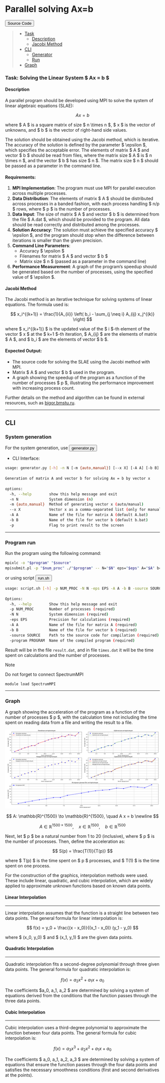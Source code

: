 # Parallel solving Ax=b
<a href="prac/test.c"><button>Source Code</button></a>

> - [Task](#task-solving-the-linear-system) 
>   - [Description](#description) 
>   - [Jacobi Method](#jacobi-method)
> - [CLI](#cli)
>   - [Generator](#system-generation)
>   - [Run](#program-run)
> - [Graph](#graph)
### Task: Solving the Linear System $ Ax = b $
#### Description
A parallel program should be developed using MPI to solve the system of linear algebraic equations (SLAE):

$$Ax = b$$


where $ A $ is a square matrix of size $ n \times n $, $ x $ is the vector of unknowns, and $ b $ is the vector of right-hand side values.

The solution should be obtained using the Jacobi method, which is iterative. The accuracy of the solution is defined by the parameter $ \epsilon $, which specifies the acceptable error. The elements of matrix $ A $ and vector $ b $ should be read from files, where the matrix size $ A $ is $ n \times n $, and the vector $ b $ has size $ n $. The matrix size $ n $ should be passed as a parameter in the command line.

#### Requirements:
1. **MPI Implementation**: The program must use MPI for parallel execution across multiple processes.
2. **Data Distribution**: The elements of matrix $ A $ should be distributed across processes in a banded fashion, with each process handling $ n/p $ rows, where $ p $ is the number of processes.
3. **Data Input**: The size of matrix $ A $ and vector $ b $ is determined from the file $ A.dat $, which should be provided to the program. All data should be read correctly and distributed among the processes.
4. **Solution Accuracy**: The solution must achieve the specified accuracy $ \epsilon $, and the program should stop when the difference between iterations is smaller than the given precision.
5. **Command Line Parameters**:
   - Accuracy $ \epsilon $
   - Filenames for matrix $ A $ and vector $ b $
   - Matrix size $ n $ (passed as a parameter in the command line)
6. **Performance Measurement**: A graph of the program’s speedup should be generated based on the number of processes, using the specified value of $ \epsilon $.

#### Jacobi Method
The Jacobi method is an iterative technique for solving systems of linear equations. The formula used is:

$$
x_i^{(k+1)} = \frac{1}{A_{ii}} \left( b_i - \sum_{j \neq i} A_{ij} x_j^{(k)} \right)
$$

where $ x_i^{(k+1)} $ is the updated value of the $ i $-th element of the vector $ x $ at the $ k+1 $-th iteration, $ A_{ij} $ are the elements of matrix $ A $, and $ b_i $ are the elements of vector $ b $.

#### Expected Output:
- The source code for solving the SLAE using the Jacobi method with MPI.
- Matrix $ A $ and vector $ b $ used in the program.
- A graph showing the speedup of the program as a function of the number of processes $ p $, illustrating the performance improvement with increasing process count.

Further details on the method and algorithm can be found in external resources, such as [bigor.bmstu.ru](http://bigor.bmstu.ru/?cnt/?doc=Parallel/ch030203.mod).

---

## CLI
### System generation

For the system generation, use <a href="prac/generator.py"><button>generator.py</button></a>

- CLI Interface:
```bash
usage: generator.py [-h] -n N [-m {auto,manual}] [--x X] [-A A] [-b B] [-p]

Generation of matrix A and vector b for solving Ax = b by vector x

options:
  -h, --help        show this help message and exit
  -n N              System dimension (n)
  -m {auto,manual}  Method of generating vector x (auto/manual)
  --x X             Vector x as a comma-separated list (only for manual)      
  -A A              Name of the file for matrix A (default A.bat)
  -b B              Name of the file for vector b (default b.bat)
  -p                Flag to print result to the screen
```

---
### Program run
Run the program using the following command:

```bash
mpixlc -o "$program" "$source"
mpisubmit.pl -p "$num_proc" ./"$program" -- N="$N" eps="$eps" A="$A" b="$b"
```
or using script <a href="prac/run.sh"><button>run.sh</button></a>
```bash
usage: script.sh [-h] -p NUM_PROC -N N -eps EPS -A A -b B -source SOURCE -program PROGRAM

Options:
  -h, --help        Show this help message and exit
  -p NUM_PROC       Number of processes (required)
  -N N              System dimension (required)
  -eps EPS          Precision for calculations (required)
  -A A              Name of the file for matrix A (required)
  -b B              Name of the file for vector b (required)
  -source SOURCE    Path to the source code for compilation (required)
  -program PROGRAM  Name of the compiled program (required)
```

Result will be in the file `result.dat`, and in file `times.dat`
it will be the time spent on calculations and the number of processes.

> [!NOTE]
> Do not forget to connect SpectrumMPI 
> ```bash
> module load SpectrumMPI
> ```

---
### Graph
A graph showing the acceleration of the program as a function of the number of processes $ p $, with the calculation time not including the time spent on reading data from a file and writing the result to a file.

![acceleration](Graph/Figure_1.png)

$$
A: \mathbb{R}^{1500} \to \mathbb{R}^{1500}, \quad A x = b \newline
$$

$$
A \in \mathbb{R}^{1500 \times 1500}, \quad x \in \mathbb{R}^{1500}, \quad b \in \mathbb{R}^{1500}
$$

Next, let $ p $ be a natural number from 1 to 20 (inclusive), where $ p $ is the number of processes. Then, define the acceleration as:

$$
S(p) = \frac{T(1)}{T(p)}
$$

where $ T(p) $ is the time spent on $ p $ processes, and $ T(1) $ is the time spent on one process.

For the construction of the graphics, interpolation methods were used. These include linear, quadratic, and cubic interpolation, which are widely applied to approximate unknown functions based on known data points.

#### Linear Interpolation
---
Linear interpolation assumes that the function is a straight line between two data points. The general formula for linear interpolation is:

$$
f(x) = y_0 + \frac{(x - x_0)}{(x_1 - x_0)} (y_1 - y_0)
$$

where $ (x_0, y_0) $ and $ (x_1, y_1) $ are the given data points.

#### Quadratic Interpolation
---
Quadratic interpolation fits a second-degree polynomial through three given data points. The general formula for quadratic interpolation is:

$$
f(x) = a_2 x^2 + a_1 x + a_0
$$

The coefficients $a_0, a_1, a_2 $
are determined by solving a system of equations derived from the conditions that the function passes through the three data points.

#### Cubic Interpolation
---
Cubic interpolation uses a third-degree polynomial to approximate the function between four data points. The general formula for cubic interpolation is:

$$
f(x) = a_3 x^3 + a_2 x^2 + a_1 x + a_0
$$

The coefficients $ a_0, a_1, a_2, a_3 $ are determined by solving a system of equations that ensure the function passes through the four data points and satisfies the necessary smoothness conditions (first and second derivatives at the points).


